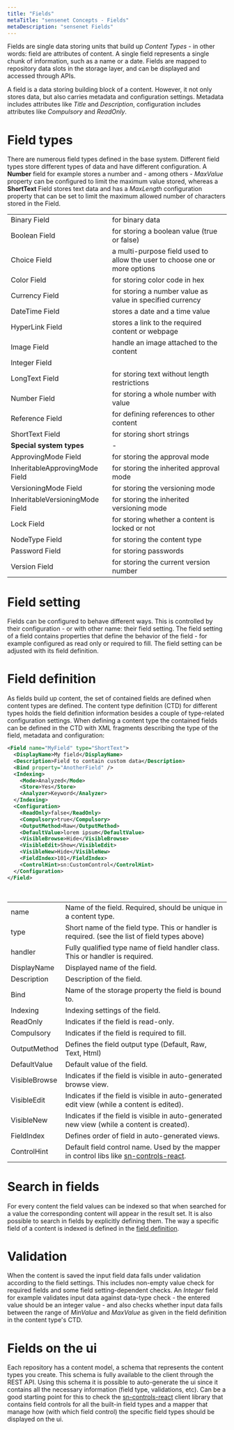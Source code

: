 ```yaml
---
title: "Fields"
metaTitle: "sensenet Concepts - Fields"
metaDescription: "sensenet Fields"
---
```


Fields are single data storing units that build up *Content Types* - in other words: field are attributes of content. A single field represents a single chunk of information, such as a name or a date. Fields are mapped to repository data slots in the storage layer, and can be displayed and accessed through APIs.

A field is a data storing building block of a content. However, it not only stores data, but also carries metadata and configuration settings. Metadata includes attributes like *Title* and *Description*, configuration includes attributes like *Compulsory* and *ReadOnly*.

# Field types

There are numerous field types defined in the base system. Different field types store different types of data and have different configuration. A **Number** field for example stores a number and - among others - *MaxValue* property can be configured to limit the maximum value stored, whereas a **ShortText** Field stores text data and has a *MaxLength* configuration property that can be set to limit the maximum allowed number of characters stored in the Field.

|  |  |
| -| -|
| Binary Field | for binary data |
| Boolean Field | for storing a boolean value (true or false) |
| Choice Field | a multi-purpose field used to allow the user to choose one or more options |
| Color Field | for storing color code in hex |
| Currency Field | for storing a number value as value in specified currency |
| DateTime Field | stores a date and a time value |
| HyperLink Field | stores a link to the required content or webpage |
| Image Field | handle an image attached to the content |
| Integer Field |  |
| LongText Field | for storing text without length restrictions |
| Number Field | for storing a whole number with value |
| Reference Field | for defining references to other content |
| ShortText Field | for storing short strings |
|**Special system types**|-|
| ApprovingMode Field  | for storing the approval mode |
| InheritableApprovingMode Field  | for storing the inherited approval mode |
| VersioningMode Field  | for storing the versioning mode |
| InheritableVersioningMode Field  | for storing the inherited versioning mode |
| Lock Field  | for storing whether a content is locked or not |
| NodeType Field  | for storing the content type |
| Password Field  | for storing passwords |
| Version Field  | for storing the current version number |

# Field setting

Fields can be configured to behave different ways. This is controlled by their configuration - or with other name: their field setting. The field setting of a field contains properties that define the behavior of the field - for example configured as read only or required to fill. The field setting can be adjusted with its field definition.

# Field definition

As fields build up content, the set of contained fields are defined when content types are defined. The content type definition (CTD) for different types holds the field definition information besides a couple of type-related configuration settings. When defining a content type the contained fields can be defined in the CTD with XML fragments describing the type of the field, metadata and configuration:

```xml
<Field name="MyField" type="ShortText">
  <DisplayName>My field</DisplayName>
  <Description>Field to contain custom data</Description>
  <Bind property="AnotherField" />
  <Indexing>
    <Mode>Analyzed</Mode>
    <Store>Yes</Store>
    <Analyzer>Keyword</Analyzer>
  </Indexing>
  <Configuration>
    <ReadOnly>false</ReadOnly>
    <Compulsory>true</Compulsory>
    <OutputMethod>Raw</OutputMethod>
    <DefaultValue>lorem ipsum</DefaultValue>
    <VisibleBrowse>Hide</VisibleBrowse>
    <VisibleEdit>Show</VisibleEdit>
    <VisibleNew>Hide</VisibleNew>
    <FieldIndex>101</FieldIndex>
    <ControlHint>sn:CustomControl</ControlHint>
  </Configuration>
</Field>
```
&nbsp;
&nbsp;

| | |
|-|-|
| name | Name of the field. Required, should be unique in a content type. |
| type | Short name of the field type. This or handler is required. (see the list of field types above) |
| handler | Fully qualified type name of field handler class. This or handler is required. |
| DisplayName | Displayed name of the field. |
| Description | Description of the field. |
| Bind | Name of the storage property the field is bound to. |
| Indexing | Indexing settings of the field. |
| ReadOnly | Indicates if the field is read-only. |
| Compulsory | Indicates if the field is required to fill. |
| OutputMethod | Defines the field output type (Default, Raw, Text, Html) |
| DefaultValue | Default value of the field. |
| VisibleBrowse | Indicates if the field is visible in auto-generated browse view. |
| VisibleEdit | Indicates if the field is visible in auto-generated edit view (while a content is edited). |
| VisibleNew | Indicates if the field is visible in auto-generated new view (while a content is created). |
| FieldIndex | Defines order of field in auto-generated views. |
| ControlHint | Default field control name. Used by the mapper in control libs like [sn-controls-react](https://github.com/SenseNet/sn-client/tree/develop/packages/sn-controls-react). |

# Search in fields

For every content the field values can be indexed so that when searched for a value the corresponding content will appear in the result set. It is also possible to search in fields by explicitly defining them. The way a specific field of a content is indexed is defined in the [field definition](/concepts/basics/04-search#metadataindexing,searchingbyfields).

# Validation

When the content is saved the input field data falls under validation according to the field settings. This includes non-empty value check for required fields and some field setting-dependent checks. An *Integer* field for example validates input data against data-type check - the entered value should be an integer value - and also checks whether input data falls between the range of *MinValue* and *MaxValue* as given in the field definition in the content type's CTD.

# Fields on the ui

Each repository has a content model, a schema that represents the content types you create. This schema is fully available to the client through the REST API. Using this schema it is possible to auto-generate the ui since it contains all the necessary information (field type, validations, etc). Can be a good starting point for this to check the [sn-controls-react](https://github.com/SenseNet/sn-client/tree/develop/packages/sn-controls-react) client library that contains field controls for all the built-in field types and a mapper that manage how (with which field control) the specific field types should be displayed on the ui.
